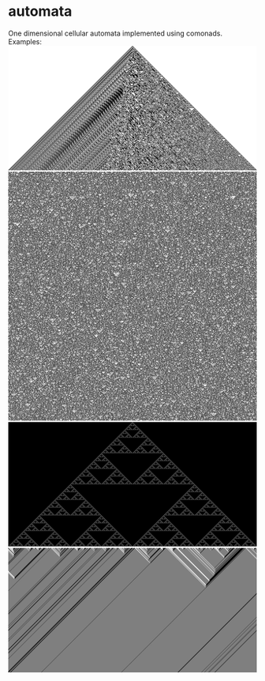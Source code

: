 # automata

One dimensional cellular automata implemented using comonads. 
Examples:
<img src="./example/chaos.png">
<img src="./example/90rand.png">
<img src="./example/sierpinski.png">
<img src="./example/traffic.png">
